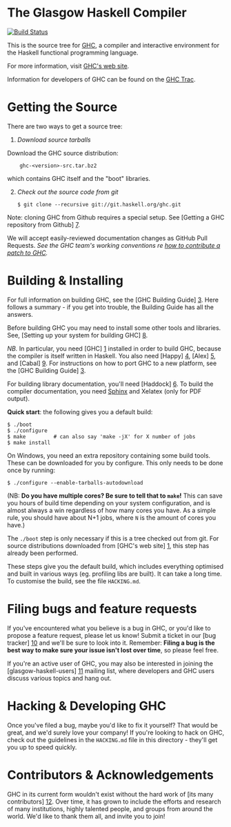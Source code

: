 The Glasgow Haskell Compiler
============================

[![Build Status](https://api.travis-ci.org/ghc/ghc.svg?branch=master)](http://travis-ci.org/ghc/ghc)

This is the source tree for [GHC][1], a compiler and interactive
environment for the Haskell functional programming language.

For more information, visit [GHC's web site][1].

Information for developers of GHC can be found on the [GHC Trac][2].


Getting the Source
==================

There are two ways to get a source tree:

 1. *Download source tarballs*

  Download the GHC source distribution:

        ghc-<version>-src.tar.bz2

  which contains GHC itself and the "boot" libraries.

 2. *Check out the source code from git*

        $ git clone --recursive git://git.haskell.org/ghc.git

  Note: cloning GHC from Github requires a special setup. See [Getting a GHC
  repository from Github] [7].

  We will accept easily-reviewed documentation changes as GitHub Pull Requests.
  *See the GHC team's working conventions re [how to contribute a patch to GHC](http://ghc.haskell.org/trac/ghc/wiki/WorkingConventions/FixingBugs).*


Building & Installing
=====================

For full information on building GHC, see the [GHC Building Guide] [3].
Here follows a summary - if you get into trouble, the Building Guide
has all the answers.

Before building GHC you may need to install some other tools and
libraries.  See, [Setting up your system for building GHC] [8].

*NB.* In particular, you need [GHC] [1] installed in order to build GHC,
because the compiler is itself written in Haskell.  You also need
[Happy] [4], [Alex] [5], and [Cabal] [9].  For instructions on how
to port GHC to a new platform, see the [GHC Building Guide] [3].

For building library documentation, you'll need [Haddock] [6].  To build
the compiler documentation, you need [Sphinx](http://www.sphinx-doc.org/)
and Xelatex (only for PDF output).

**Quick start**: the following gives you a default build:

    $ ./boot
    $ ./configure
    $ make         # can also say 'make -jX' for X number of jobs
    $ make install

  On Windows, you need an extra repository containing some build tools.
  These can be downloaded for you by configure. This only needs to be done once by running:

    $ ./configure --enable-tarballs-autodownload

(NB: **Do you have multiple cores? Be sure to tell that to `make`!** This can
save you hours of build time depending on your system configuration, and is
almost always a win regardless of how many cores you have. As a simple rule,
you should have about N+1 jobs, where `N` is the amount of cores you have.)

The `./boot` step is only necessary if this is a tree checked out
from git.  For source distributions downloaded from [GHC's web site] [1],
this step has already been performed.

These steps give you the default build, which includes everything
optimised and built in various ways (eg. profiling libs are built).
It can take a long time.  To customise the build, see the file `HACKING.md`.

Filing bugs and feature requests
================================

If you've encountered what you believe is a bug in GHC, or you'd like
to propose a feature request, please let us know! Submit a ticket in
our [bug tracker] [10] and we'll be sure to look into it. Remember:
**Filing a bug is the best way to make sure your issue isn't lost over
time**, so please feel free.

If you're an active user of GHC, you may also be interested in joining
the [glasgow-haskell-users] [11] mailing list, where developers and
GHC users discuss various topics and hang out.

Hacking & Developing GHC
========================

Once you've filed a bug, maybe you'd like to fix it yourself? That
would be great, and we'd surely love your company! If you're looking
to hack on GHC, check out the guidelines in the `HACKING.md` file in
this directory - they'll get you up to speed quickly.

Contributors & Acknowledgements
===============================

GHC in its current form wouldn't exist without the hard work of
[its many contributors] [12]. Over time, it has grown to include the
efforts and research of many institutions, highly talented people, and
groups from around the world. We'd like to thank them all, and invite
you to join!

  [1]:  http://www.haskell.org/ghc/            "www.haskell.org/ghc/"
  [2]:  http://ghc.haskell.org/trac/ghc    "ghc.haskell.org/trac/ghc"
  [3]:  http://ghc.haskell.org/trac/ghc/wiki/Building
          "ghc.haskell.org/trac/ghc/wiki/Building"
  [4]:  http://www.haskell.org/happy/          "www.haskell.org/happy/"
  [5]:  http://www.haskell.org/alex/           "www.haskell.org/alex/"
  [6]:  http://www.haskell.org/haddock/        "www.haskell.org/haddock/"
  [7]: https://ghc.haskell.org/trac/ghc/wiki/Building/GettingTheSources#GettingaGHCrepositoryfromGitHub
          "https://ghc.haskell.org/trac/ghc/wiki/Building/GettingTheSources#GettingaGHCrepositoryfromGitHub"
  [8]:  http://ghc.haskell.org/trac/ghc/wiki/Building/Preparation
          "http://ghc.haskell.org/trac/ghc/wiki/Building/Preparation"
  [9]:  http://www.haskell.org/cabal/          "http://www.haskell.org/cabal/"
  [10]: http://ghc.haskell.org/trac/ghc/
          "http://ghc.haskell.org/trac/ghc/"
  [11]: http://www.haskell.org/pipermail/glasgow-haskell-users/
          "http://www.haskell.org/pipermail/glasgow-haskell-users/"
  [12]: http://ghc.haskell.org/trac/ghc/wiki/TeamGHC
          "http://ghc.haskell.org/trac/ghc/wiki/TeamGHC"
